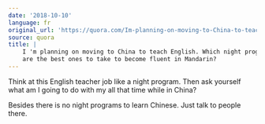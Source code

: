 ```yaml
---
date: '2018-10-10'
language: fr
original_url: 'https://quora.com/Im-planning-on-moving-to-China-to-teach-English-Which-night-programs-are-the-best-ones-to-take-to-become-fluent-in-Mandarin/answer/Clément-Renaud'
source: quora
title: |
    I 'm planning on moving to China to teach English. Which night programs
    are the best ones to take to become fluent in Mandarin?
---
```


Think at this English teacher job like a night program. Then ask
yourself what am I going to do with my all that time while in China?

Besides there is no night programs to learn Chinese. Just talk to people
there.
